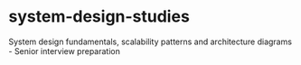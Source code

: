 # system-design-studies
System design fundamentals, scalability patterns and architecture diagrams - Senior interview preparation

